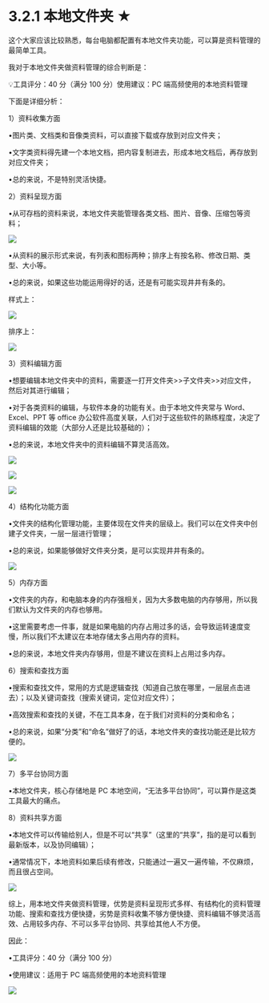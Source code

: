 # 3.2.1 本地文件夹 ★

这个大家应该比较熟悉，每台电脑都配置有本地文件夹功能，可以算是资料管理的最简单工具。

我对于本地文件夹做资料管理的综合判断是：

💡工具评分：40 分（满分 100 分）使用建议：PC 端高频使用的本地资料管理

下面是详细分析：

1）资料收集方面

•图片类、文档类和音像类资料，可以直接下载或存放到对应文件夹；

•文字类资料得先建一个本地文档，把内容复制进去，形成本地文档后，再存放到对应文件夹；

•总的来说，不是特别灵活快捷。

2）资料呈现方面

•从可存档的资料来说，本地文件夹能管理各类文档、图片、音像、压缩包等资料；

![](img/4ec45e41a00f985c8a473193aa310bbf.png)

•从资料的展示形式来说，有列表和图标两种；排序上有按名称、修改日期、类型、大小等。

•总的来说，如果这些功能运用得好的话，还是有可能实现井井有条的。

样式上：

![](img/c8b8a19c3f1c722d05aa7de361b48901.png)

排序上：

![](img/b06669afa0696c0fd71abcf0b05b342f.png)

3）资料编辑方面

•想要编辑本地文件夹中的资料，需要逐一打开文件夹>>子文件夹>>对应文件，然后对其进行编辑；

•对于各类资料的编辑，与软件本身的功能有关。由于本地文件夹常与 Word、Excel、PPT 等 office 办公软件高度关联，人们对于这些软件的熟练程度，决定了资料编辑的效能（大部分人还是比较基础的）；

•总的来说，本地文件夹中的资料编辑不算灵活高效。

![](img/6fd6b4b7a9b834d48050542d9ba45961.png)

![](img/4bd6cbf1a5932f8dfdfc89d4b8affeca.png)

![](img/b8af3989b73535bdb2f5584be5e22c82.png)

4）结构化功能方面

•文件夹的结构化管理功能，主要体现在文件夹的层级上。我们可以在文件夹中创建子文件夹，一层一层进行管理；

•总的来说，如果能够做好文件夹分类，是可以实现井井有条的。

![](img/9fe0b3112e13fda2a74ff1f11ebd2ea8.png)

5）内存方面

•文件夹的内存，和电脑本身的内存强相关，因为大多数电脑的内存够用，所以我们默认为文件夹的内存也够用。

•这里需要考虑一件事，就是如果电脑的内存占用过多的话，会导致运转速度变慢，所以我们不太建议在本地存储太多占用内存的资料。

•总的来说，本地文件夹内存够用，但是不建议在资料上占用过多内存。

6）搜索和查找方面

•搜索和查找文件，常用的方式是逻辑查找（知道自己放在哪里，一层层点击进去）；以及关键词查找（搜索关键词，定位对应文件）；

•高效搜索和查找的关键，不在工具本身，在于我们对资料的分类和命名；

•总的来说，如果“分类”和“命名”做好了的话，本地文件夹的查找功能还是比较方便的。

![](img/3edcf545d7fe2ad0c032e8a363a52ea5.png)

7）多平台协同方面

•本地文件夹，核心存储地是 PC 本地空间，“无法多平台协同”，可以算作是这类工具最大的痛点。

8）资料共享方面

•本地文件可以传输给别人，但是不可以“共享”（这里的“共享”，指的是可以看到最新版本，以及协同编辑）；

•通常情况下，本地资料如果后续有修改，只能通过一遍又一遍传输，不仅麻烦，而且很占空间。

![](img/5fd8263b2c92c0e29df49b480f09c209.png)

综上，用本地文件夹做资料管理，优势是资料呈现形式多样、有结构化的资料管理功能、搜索和查找方便快捷，劣势是资料收集不够方便快捷、资料编辑不够灵活高效、占用较多内存、不可以多平台协同、共享给其他人不方便。

因此：

•工具评分：40 分（满分 100 分）

•使用建议：适用于 PC 端高频使用的本地资料管理

![](img/6f29a26225a10f4b7fdc119be6a2f65e.png)
